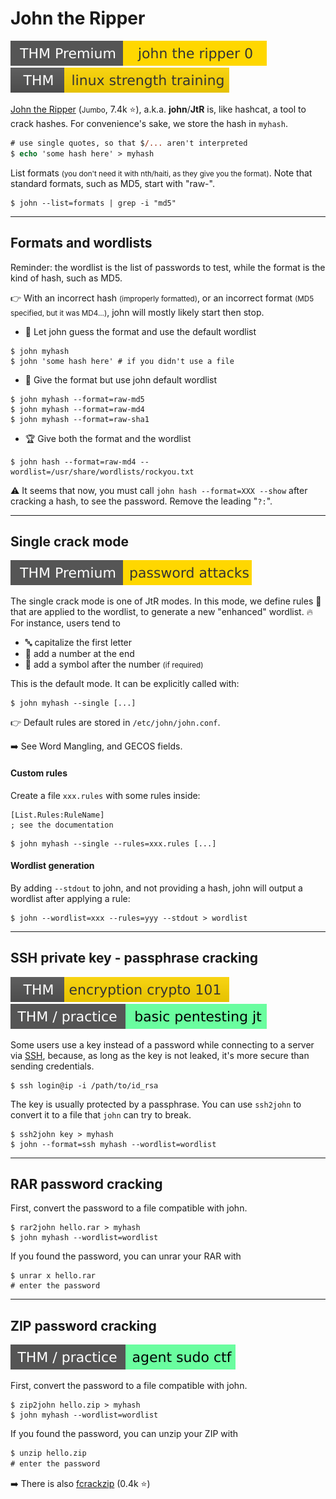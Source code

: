 # John the Ripper

[![johntheripper0](../../../../_badges/thmp/johntheripper0.svg)](https://tryhackme.com/room/johntheripper0)
[![linuxstrengthtraining](../../../../_badges/thm/linuxstrengthtraining.svg)](https://tryhackme.com/room/linuxstrengthtraining)

<div class="row row-cols-lg-2"><div>

[John the Ripper](https://github.com/openwall/john) (<small>Jumbo</small>, 7.4k ⭐), a.k.a. **john**/**JtR** is, like hashcat, a tool to crack hashes. For convenience's sake, we store the hash in `myhash`.

```ps
# use single quotes, so that $/... aren't interpreted
$ echo 'some hash here' > myhash
```
</div><div>

List formats <small>(you don't need it with nth/haiti, as they give you the format)</small>. Note that standard formats, such as MD5, start with "raw-".

```shell!
$ john --list=formats | grep -i "md5"
```
</div></div>

<hr class="sep-both">

## Formats and wordlists

<div class="row row-cols-lg-2"><div>

Reminder: the wordlist is the list of passwords to test, while the format is the kind of hash, such as MD5.

👉 With an incorrect hash <small>(improperly formatted)</small>, or an incorrect format <small>(MD5 specified, but it was MD4...)</small>, john will mostly likely start then stop.

* 🥉 Let john guess the format and use the default wordlist

```shell!
$ john myhash
$ john 'some hash here' # if you didn't use a file
```

</div><div>

* 🥈 Give the format but use john default wordlist

```shell!
$ john myhash --format=raw-md5
$ john myhash --format=raw-md4
$ john myhash --format=raw-sha1
```

* 🏆 Give both the format and the wordlist

```shell!
$ john hash --format=raw-md4 --wordlist=/usr/share/wordlists/rockyou.txt
```

⚠️ It seems that now, you must call `john hash --format=XXX --show` after cracking a hash, to see the password. Remove the leading "`?:`".
</div></div>

<hr class="sep-both">

## Single crack mode 

[![passwordattacks](../../../../_badges/thmp/passwordattacks.svg)](https://tryhackme.com/room/passwordattacks)

<div class="row row-cols-lg-2"><div>

The single crack mode is one of JtR modes. In this mode, we define rules 🔏 that are applied to the wordlist, to generate a new "enhanced" wordlist. 🔥 For instance, users tend to

* 🔤 capitalize the first letter
* 🔢 add a number at the end
* 🔣 add a symbol after the number <small>(if required)</small>

This is the default mode. It can be explicitly called with:

```shell!
$ john myhash --single [...]
```

👉 Default rules are stored in `/etc/john/john.conf`.

➡️ See Word Mangling, and GECOS fields.
</div><div>

#### Custom rules

Create a file `xxx.rules` with some rules inside:

```ini!
[List.Rules:RuleName]
; see the documentation
```

```shell!!
$ john myhash --single --rules=xxx.rules [...]
```

#### Wordlist generation

By adding `--stdout` to john, and not providing a hash, john will output a wordlist after applying a rule:

```shell!!
$ john --wordlist=xxx --rules=yyy --stdout > wordlist
```
</div></div>

<hr class="sep-both">

## SSH private key - passphrase cracking

[![encryptioncrypto101](../../../../_badges/thm/encryptioncrypto101.svg)](https://tryhackme.com/room/encryptioncrypto101)
[![basicpentestingjt](../../../../_badges/thm-p/basicpentestingjt.svg)](https://tryhackme.com/room/basicpentestingjt)

<div class="row row-cols-lg-2"><div>

Some users use a key instead of a password while connecting to a server via [SSH](/operating-systems/networking/protocols/ssh.md), because, as long as the key is not leaked, it's more secure than sending credentials.

```shell!
$ ssh login@ip -i /path/to/id_rsa
```
</div><div>

The key is usually protected by a passphrase. You can use `ssh2john` to convert it to a file that `john` can try to break.

```shell!
$ ssh2john key > myhash
$ john --format=ssh myhash --wordlist=wordlist
```
</div></div>

<hr class="sep-both">

## RAR password cracking

<div class="row row-cols-lg-2"><div>

First, convert the password to a file compatible with john.

```shell!
$ rar2john hello.rar > myhash
$ john myhash --wordlist=wordlist
```
</div><div>

If you found the password, you can unrar your RAR with

```shell!
$ unrar x hello.rar
# enter the password
```
</div></div>

<hr class="sep-both">

## ZIP password cracking

[![agentsudoctf](../../../../_badges/thm-p/agentsudoctf.svg)](https://tryhackme.com/room/agentsudoctf)

<div class="row row-cols-lg-2"><div>

First, convert the password to a file compatible with john.

```shell!
$ zip2john hello.zip > myhash
$ john myhash --wordlist=wordlist
```
</div><div>

If you found the password, you can unzip your ZIP with

```ps
$ unzip hello.zip
# enter the password
```

➡️ There is also [fcrackzip](https://github.com/hyc/fcrackzip) (0.4k ⭐)
</div></div>
